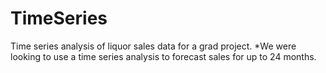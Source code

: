 # TimeSeries
 Time series analysis of liquor sales data for a grad project.
     *We were looking to use a time series analysis to forecast sales for up to 24 months. 
